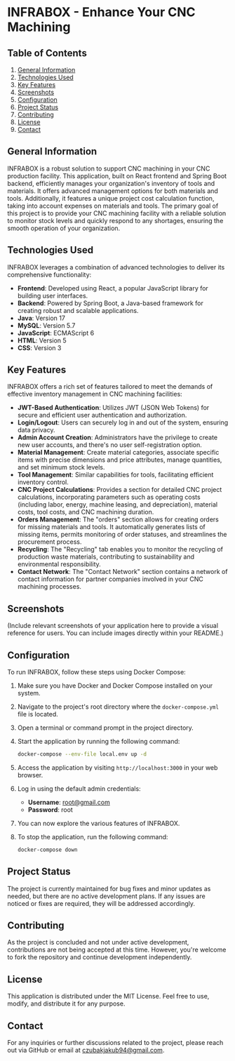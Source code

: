 # INFRABOX - Enhance Your CNC Machining

## Table of Contents

1. [General Information](#general-information)
2. [Technologies Used](#technologies-used)
3. [Key Features](#key-features)
4. [Screenshots](#screenshots)
5. [Configuration](#configuration)
6. [Project Status](#project-status)
7. [Contributing](#contributing)
8. [License](#license)
9. [Contact](#contact)

## General Information

INFRABOX is a robust solution to support CNC machining in your CNC production facility. This application, built on React frontend and Spring Boot backend, efficiently manages your organization's inventory of tools and materials. It offers advanced management options for both materials and tools. Additionally, it features a unique project cost calculation function, taking into account expenses on materials and tools. The primary goal of this project is to provide your CNC machining facility with a reliable solution to monitor stock levels and quickly respond to any shortages, ensuring the smooth operation of your organization.

## Technologies Used

INFRABOX leverages a combination of advanced technologies to deliver its comprehensive functionality:

- **Frontend**: Developed using React, a popular JavaScript library for building user interfaces.
- **Backend**: Powered by Spring Boot, a Java-based framework for creating robust and scalable applications.
- **Java**: Version 17
- **MySQL**: Version 5.7
- **JavaScript**: ECMAScript 6
- **HTML**: Version 5
- **CSS**: Version 3

## Key Features

INFRABOX offers a rich set of features tailored to meet the demands of effective inventory management in CNC machining facilities:

- **JWT-Based Authentication**: Utilizes JWT (JSON Web Tokens) for secure and efficient user authentication and authorization.
- **Login/Logout**: Users can securely log in and out of the system, ensuring data privacy.
- **Admin Account Creation**: Administrators have the privilege to create new user accounts, and there's no user self-registration option.
- **Material Management**: Create material categories, associate specific items with precise dimensions and price attributes, manage quantities, and set minimum stock levels.
- **Tool Management**: Similar capabilities for tools, facilitating efficient inventory control.
- **CNC Project Calculations**: Provides a section for detailed CNC project calculations, incorporating parameters such as operating costs (including labor, energy, machine leasing, and depreciation), material costs, tool costs, and CNC machining duration.
- **Orders Management**: The "orders" section allows for creating orders for missing materials and tools. It automatically generates lists of missing items, permits monitoring of order statuses, and streamlines the procurement process.
- **Recycling**: The "Recycling" tab enables you to monitor the recycling of production waste materials, contributing to sustainability and environmental responsibility.
- **Contact Network**: The "Contact Network" section contains a network of contact information for partner companies involved in your CNC machining processes.

## Screenshots

(Include relevant screenshots of your application here to provide a visual reference for users. You can include images directly within your README.)

## Configuration

To run INFRABOX, follow these steps using Docker Compose:

1. Make sure you have Docker and Docker Compose installed on your system.
2. Navigate to the project's root directory where the `docker-compose.yml` file is located.
3. Open a terminal or command prompt in the project directory.
4. Start the application by running the following command:

   ```sh
   docker-compose --env-file local.env up -d
   ```

5. Access the application by visiting `http://localhost:3000` in your web browser.
6. Log in using the default admin credentials:

   - **Username**: root@gmail.com
   - **Password**: root

7. You can now explore the various features of INFRABOX.
8. To stop the application, run the following command:

   ```sh
   docker-compose down
   ```

## Project Status

The project is currently maintained for bug fixes and minor updates as needed, but there are no active development plans. If any issues are noticed or fixes are required, they will be addressed accordingly.

## Contributing

As the project is concluded and not under active development, contributions are not being accepted at this time. However, you're welcome to fork the repository and continue development independently.

## License

This application is distributed under the MIT License. Feel free to use, modify, and distribute it for any purpose.

## Contact

For any inquiries or further discussions related to the project, please reach out via GitHub or email at czubakjakub94@gmail.com.

